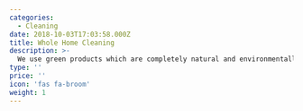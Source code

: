 ```yaml
---
categories:
  - Cleaning
date: 2018-10-03T17:03:58.000Z
title: Whole Home Cleaning
description: >-
  We use green products which are completely natural and environmentally safe. We offer one time servicing or recurring to fit consumer needs. Will send a cleaning pro to sit down and go over all clients needs and locate problem areas to ensure full understanding of scope of work. Here at JJ Handyman we dedicate our time and work to customer satisfaction. 
type: ''
price: ''
icon: 'fas fa-broom'
weight: 1
---
```



